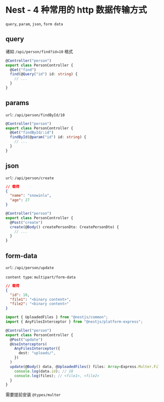 # Nest - 4 种常用的 http 数据传输方式

`query`, `param`, `json`, `form data`

## query

诸如 `/api/person/find?id=10` 格式

```ts
@Controller("person")
export class PersonController {
  @Get("find")
  find(@Query("id") id: string) {
    // ...
  }
}
```

## params

`url`: `/api/person/findById/10`

```ts
@Controller("person")
export class PersonController {
  @Get("findById/:id")
  findById(@param("id") id: string) {
    // ...
  }
}
```

## json

`url`: `/api/person/create`

```json
// 载荷
{
  "name": "snowinlu",
  "age": 27
}
```

```ts
@Controller("person")
export class PersonController {
  @Post("create")
  create(@Body() createPersonDto: CreatePersonDto) {
    // ...
  }
}
```

## form-data

`url`: `/api/person/update`

`content type`: `multipart/form-data`

```json
// 载荷
{
  "id": 10,
  "file1": "<binary content>",
  "file2": "<binary content>"
}
```

```ts
import { UploadedFiles } from "@nestjs/common";
import { AnyFilesInterceptor } from "@nestjs/platform-express";

@Controller("person")
export class PersonController {
  @Post("update")
  @UseInterceptors(
    AnyFilesInterceptor({
      dest: "uploads/",
    })
  )
  update(@Body() data, @UploadedFiles() files: Array<Express.Multer.File>) {
    console.log(data.id); // 10
    console.log(files); // <file1>, <file2>
  }
}
```

需要提前安装 `@types/multer`
